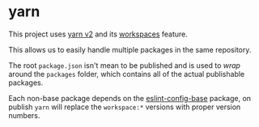 # yarn

This project uses [yarn v2](https://yarnpkg.com/getting-started/usage) and its [workspaces](https://yarnpkg.com/features/workspaces) feature.

This allows us to easily handle multiple packages in the same repository.

The root `package.json` isn't mean to be published and is used to _wrap_ around the `packages` folder, which contains all of the actual publishable packages.

Each non-base package depends on the [eslint-config-base]("./packages/eslint-config-base") package, on publish `yarn` will replace the `workspace:*` versions with proper version numbers.
